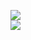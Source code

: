 [![](https://img.shields.io/badge/Made%20With-Github%20Spray-lightgrey.svg?style=for-the-badge&logo=github)](https://github.com/Annihil/github-spray#17650)  
[![](https://i.imgur.com/2DrTn0Z.gif)](https://github.com/Annihil/github-spray)